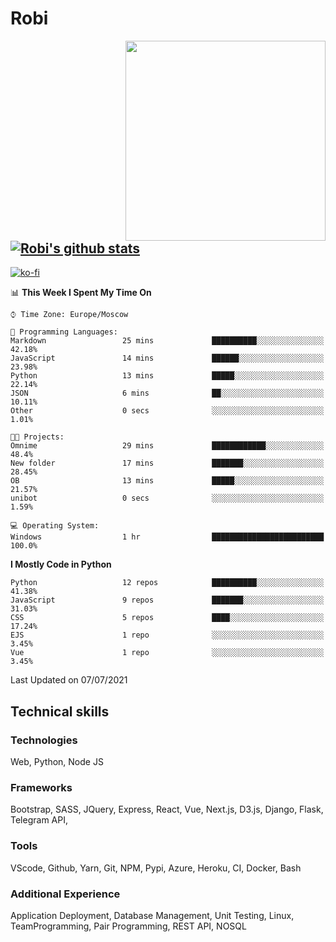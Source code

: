 # Robi

<img align='right' src='https://thumbs.gfycat.com/BleakGorgeousAmoeba-size_restricted.gif' width='320'>

[![Robi's github stats](https://github-readme-stats-lime-theta.vercel.app/api?username=robimez&count_private=true&show_icons=true&theme=dark)](https://github.com/RobiMez/github-readme-stats)
---
[![ko-fi](https://ko-fi.com/img/githubbutton_sm.svg)](https://ko-fi.com/K3K74LSLU)

<!--START_SECTION:waka-->
📊 **This Week I Spent My Time On** 

```text
⌚︎ Time Zone: Europe/Moscow

💬 Programming Languages: 
Markdown                 25 mins             ██████████░░░░░░░░░░░░░░░   42.18% 
JavaScript               14 mins             ██████░░░░░░░░░░░░░░░░░░░   23.98% 
Python                   13 mins             █████░░░░░░░░░░░░░░░░░░░░   22.14% 
JSON                     6 mins              ██░░░░░░░░░░░░░░░░░░░░░░░   10.11% 
Other                    0 secs              ░░░░░░░░░░░░░░░░░░░░░░░░░   1.01%

🐱‍💻 Projects: 
Omnime                   29 mins             ████████████░░░░░░░░░░░░░   48.4% 
New folder               17 mins             ███████░░░░░░░░░░░░░░░░░░   28.45% 
OB                       13 mins             █████░░░░░░░░░░░░░░░░░░░░   21.57% 
unibot                   0 secs              ░░░░░░░░░░░░░░░░░░░░░░░░░   1.59%

💻 Operating System: 
Windows                  1 hr                █████████████████████████   100.0%

```

**I Mostly Code in Python** 

```text
Python                   12 repos            ██████████░░░░░░░░░░░░░░░   41.38% 
JavaScript               9 repos             ███████░░░░░░░░░░░░░░░░░░   31.03% 
CSS                      5 repos             ████░░░░░░░░░░░░░░░░░░░░░   17.24% 
EJS                      1 repo              ░░░░░░░░░░░░░░░░░░░░░░░░░   3.45% 
Vue                      1 repo              ░░░░░░░░░░░░░░░░░░░░░░░░░   3.45%

```



 Last Updated on 07/07/2021
<!--END_SECTION:waka-->

## Technical skills

### Technologies 

Web, Python, Node JS

### Frameworks

Bootstrap, SASS, JQuery, Express, React, Vue, Next.js,
D3.js, Django, Flask, Telegram API,

### Tools

VScode, Github, Yarn, Git, NPM, Pypi, Azure, Heroku, CI, Docker, Bash

### Additional Experience

Application Deployment, Database Management, Unit Testing, Linux, TeamProgramming, Pair Programming, REST API, NOSQL
